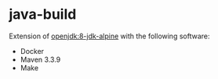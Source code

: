 # java-build
Extension of [openjdk:8-jdk-alpine](https://hub.docker.com/_/openjdk/)
with the following software:

* Docker
* Maven 3.3.9
* Make
